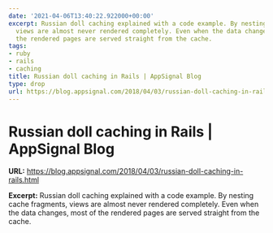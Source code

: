 ```yaml
---
date: '2021-04-06T13:40:22.922000+00:00'
excerpt: Russian doll caching explained with a code example. By nesting cache fragments,
  views are almost never rendered completely. Even when the data changes, most of
  the rendered pages are served straight from the cache.
tags:
- ruby
- rails
- caching
title: Russian doll caching in Rails | AppSignal Blog
type: drop
url: https://blog.appsignal.com/2018/04/03/russian-doll-caching-in-rails.html
---
```


# Russian doll caching in Rails | AppSignal Blog

**URL:** https://blog.appsignal.com/2018/04/03/russian-doll-caching-in-rails.html

**Excerpt:** Russian doll caching explained with a code example. By nesting cache fragments, views are almost never rendered completely. Even when the data changes, most of the rendered pages are served straight from the cache.
